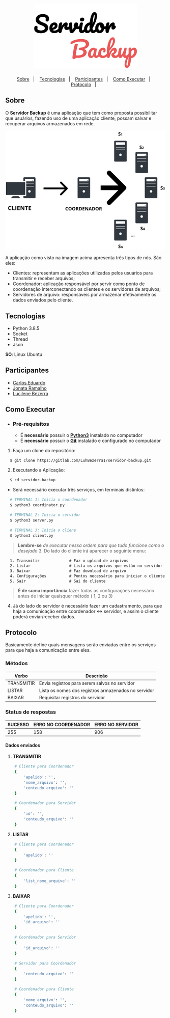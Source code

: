 <h1 align="center">
    <img  alt="servidor-backup"  src=".github/logo.svg"  height="200" />
</h1>

<p align="center">
  <a href="#sobre">Sobre</a>&nbsp;&nbsp;&nbsp;|&nbsp;&nbsp;&nbsp;
  <a href="#tecnologias">Tecnologias</a>&nbsp;&nbsp;&nbsp;|&nbsp;&nbsp;&nbsp;
  <a href="#participantes">Participantes</a>&nbsp;&nbsp;&nbsp;|&nbsp;&nbsp;&nbsp;
  <a href="#como-executar">Como Executar</a>&nbsp;&nbsp;&nbsp;|&nbsp;&nbsp;&nbsp;
    <a href="#protocolo">Protocolo</a>&nbsp;&nbsp;&nbsp;|&nbsp;&nbsp;&nbsp;

</p>

## Sobre

O **Servidor Backup** é uma aplicação que tem como proposta possibilitar que usuários, fazendo uso de uma aplicação cliente, possam salvar e recuperar arquivos armazenados em rede.

<p  align="center">
   <img  alt="design da aplicação"  width="500px" src="./.github/esquema.svg" />
<p>

A aplicação como visto na imagem acima apresenta três tipos de nós. São eles:

- Clientes: representam as aplicações utilizadas pelos usuários para transmitir e receber arquivos;
- Coordenador: aplicação responsável por servir como ponto de coordenação interconectando os clientes e os servidores de arquivos;
- Servidores de arquivo: responsáveis por armazenar efetivamente os dados enviados pelo cliente.

## Tecnologias

- Python 3.8.5
- Socket
- Thread
- Json

**SO**: Linux Ubuntu

## Participantes

- [Carlos Eduardo](https://github.com/kduFL)
- [Jonata Ramalho](https://github.com/JonataRamalho)
- [Lucilene Bezerra](https://github.com/LuhBezerra)

## Como Executar

- ### **Pré-requisitos**

  - É **necessário** possuir o **[Python3](https://www.python.org/downloads/release/python-385/)** instalado no computador
  - É **necessário** possuir o **[Git](https://git-scm.com/)** instalado e configurado no computador

1. Faça um clone do repositório:

```sh
  $ git clone https://gitlab.com/LuhBezerra1/servidor-backup.git
```

2. Executando a Aplicação:

```sh
  $ cd servidor-backup
```

- Será necessário executar três serviços, em terminais distintos:

```sh
  # TERMINAL 1: Inicia o coordenador
  $ python3 coordinator.py
```

```sh
  # TERMINAL 2: Inicia o servidor
  $ python3 server.py
```

```sh
  # TERMINAL 3: Inicia o cliene
  $ python3 client.py
```

> **Lembre-se** _de executar nessa ordem para que tudo funcione como o desejado_ 3. Do lado do cliente irá aparecer o seguinte menu:

```
  1. Transmitir 			# Faz o upload de arquivos
  2. Listar					# Lista os arquivos que estão no servidor
  3. Baixar					# Faz download de arquivo
  4. Configurações	        # Pontos necessário para iniciar o cliente
  5. Sair					# Sai do cliente
```

> **É de suma importância** fazer todas as configurações necessário antes de iniciar quaisquer método ( 1, 2 ou 3)

4.  Já do lado do servidor é necessário fazer um cadastramento, para que haja a comunicação entre coordenador <-> servidor, e assim o cliente poderá enviar/receber dados.

## Protocolo

Basicamente define quais mensagens serão enviadas entre os serviços para que haja a comunicação entre eles.

### Métodos

| Verbo      | Descrição                                            |
| ---------- | ---------------------------------------------------- |
| TRANSMITIR | Envia registros para serem salvos no servidor        |
| LISTAR     | Lista os nomes dos registros armazenados no servidor |
| BAIXAR     | Requisitar registros do servidor                     |

### Status de respostas

| SUCESSO | ERRO NO COORDENADOR | ERRO NO SERVIDOR |
| ------- | ------------------- | ---------------- |
| 255     | 158                 | 906              |

#### Dados enviados

1. **TRANSMITIR**

```sh
	# Cliente para Coordenador
	{
		'apelido': '',
		'nome_arquivo': '',
		'conteudo_arquivo': ''
	}
```

```sh
	# Coordenador para Servidor
	{
		'id': '',
		'conteudo_arquivo': ''
	}
```

2.  **LISTAR**

```sh
	# Cliente para Coordenador
	{
		'apelido': ''
	}
```

```sh
	# Coordenador para Cliente
	{
		'list_nome_arquivo': ''
	}
```

3. **BAIXAR**

```sh
	# Cliente para Coordenador
	{
		'apelido': '',
		'id_arquivo': ''
	}
```

```sh
	# Coordenador para Servidor
	{
		'id_arquivo': ''
	}

```

```sh
	# Servidor para Coordenador
	{
		'conteudo_arquivo': ''
	}
```

```sh
	# Coordenador para Cliente
	{
		'nome_arquivo': '',
		'conteudo_arquivo': ''
	}
```
